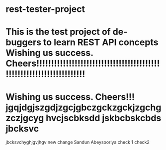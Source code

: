 # rest-tester-project
This is the test project of de-buggers to learn REST API concepts
Wishing us success. Cheers!!!!!!!!!!!!!!!!!!!!!!!!!!!!!!!!!!!!!!!!!!!!!!!!!!!!!!!!!!!!!!!!!!!!!
=======
Wishing us success. Cheers!!!
jgqjdgjszgdjzgcjgbczgckzgckjzgchgzczjgcyg
hvcjscbksdd
jskbcbskcbds
jbcksvc
=======
jbcksvchyghjgvjhgv
new change
Sandun Abeysooriya
check 1
check2